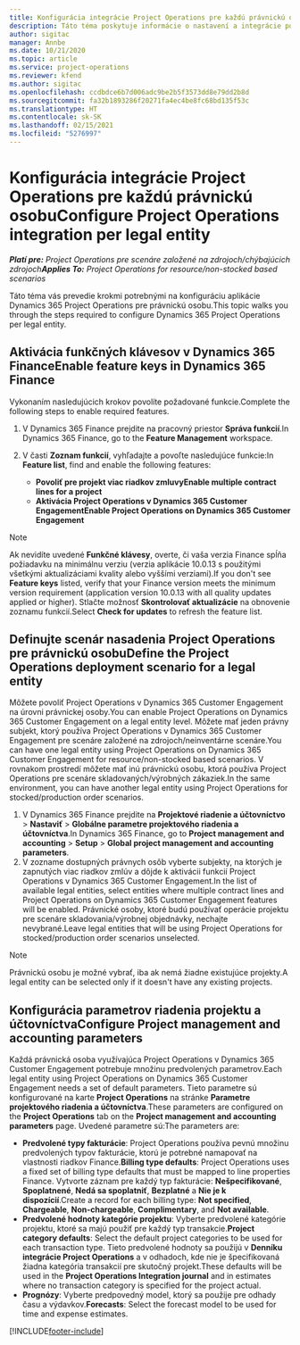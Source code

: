 ```yaml
---
title: Konfigurácia integrácie Project Operations pre každú právnickú osobu
description: Táto téma poskytuje informácie o nastavení a integrácie podľa právnickej osoby v Project Operations.
author: sigitac
manager: Annbe
ms.date: 10/21/2020
ms.topic: article
ms.service: project-operations
ms.reviewer: kfend
ms.author: sigitac
ms.openlocfilehash: ccdbdce6b7d006adc9be2b5f3573dd8e79dd2b8d
ms.sourcegitcommit: fa32b1893286f20271fa4ec4be8fc68bd135f53c
ms.translationtype: HT
ms.contentlocale: sk-SK
ms.lasthandoff: 02/15/2021
ms.locfileid: "5276997"
---
```

# <a name="configure-project-operations-integration-per-legal-entity"></a><span data-ttu-id="7a773-103">Konfigurácia integrácie Project Operations pre každú právnickú osobu</span><span class="sxs-lookup"><span data-stu-id="7a773-103">Configure Project Operations integration per legal entity</span></span> 

<span data-ttu-id="7a773-104">_**Platí pre:** Project Operations pre scenáre založené na zdrojoch/chýbajúcich zdrojoch_</span><span class="sxs-lookup"><span data-stu-id="7a773-104">_**Applies To:** Project Operations for resource/non-stocked based scenarios_</span></span>

<span data-ttu-id="7a773-105">Táto téma vás prevedie krokmi potrebnými na konfiguráciu aplikácie Dynamics 365 Project Operations pre právnickú osobu.</span><span class="sxs-lookup"><span data-stu-id="7a773-105">This topic walks you through the steps required to configure Dynamics 365 Project Operations per legal entity.</span></span>

## <a name="enable-feature-keys-in-dynamics-365-finance"></a><span data-ttu-id="7a773-106">Aktivácia funkčných klávesov v Dynamics 365 Finance</span><span class="sxs-lookup"><span data-stu-id="7a773-106">Enable feature keys in Dynamics 365 Finance</span></span>

<span data-ttu-id="7a773-107">Vykonaním nasledujúcich krokov povolíte požadované funkcie.</span><span class="sxs-lookup"><span data-stu-id="7a773-107">Complete the following steps to enable required features.</span></span>

1. <span data-ttu-id="7a773-108">V Dynamics 365 Finance prejdite na pracovný priestor **Správa funkcií**.</span><span class="sxs-lookup"><span data-stu-id="7a773-108">In Dynamics 365 Finance, go to the **Feature Management** workspace.</span></span>
2. <span data-ttu-id="7a773-109">V časti **Zoznam funkcií**, vyhľadajte a povoľte nasledujúce funkcie:</span><span class="sxs-lookup"><span data-stu-id="7a773-109">In **Feature list**, find and enable the following features:</span></span>
  
    - <span data-ttu-id="7a773-110">**Povoliť pre projekt viac riadkov zmluvy**</span><span class="sxs-lookup"><span data-stu-id="7a773-110">**Enable multiple contract lines for a project**</span></span>
    - <span data-ttu-id="7a773-111">**Aktivácia Project Operations v Dynamics 365 Customer Engagement**</span><span class="sxs-lookup"><span data-stu-id="7a773-111">**Enable Project Operations on Dynamics 365 Customer Engagement**</span></span>

> [!NOTE]
> <span data-ttu-id="7a773-112">Ak nevidíte uvedené **Funkčné klávesy**, overte, či vaša verzia Finance spĺňa požiadavku na minimálnu verziu (verzia aplikácie 10.0.13 s použitými všetkými aktualizáciami kvality alebo vyššími verziami).</span><span class="sxs-lookup"><span data-stu-id="7a773-112">If you don't see **Feature keys** listed, verify that your Finance version meets the minimum version requirement (application version 10.0.13 with all quality updates applied or higher).</span></span> <span data-ttu-id="7a773-113">Stlačte možnosť **Skontrolovať aktualizácie** na obnovenie zoznamu funkcií.</span><span class="sxs-lookup"><span data-stu-id="7a773-113">Select **Check for updates** to refresh the feature list.</span></span>

## <a name="define-the-project-operations-deployment-scenario-for-a-legal-entity"></a><span data-ttu-id="7a773-114">Definujte scenár nasadenia Project Operations pre právnickú osobu</span><span class="sxs-lookup"><span data-stu-id="7a773-114">Define the Project Operations deployment scenario for a legal entity</span></span>

<span data-ttu-id="7a773-115">Môžete povoliť Project Operations v Dynamics 365 Customer Engagement na úrovni právnickej osoby.</span><span class="sxs-lookup"><span data-stu-id="7a773-115">You can enable Project Operations on Dynamics 365 Customer Engagement on a legal entity level.</span></span> <span data-ttu-id="7a773-116">Môžete mať jeden právny subjekt, ktorý používa Project Operations v Dynamics 365 Customer Engagement pre scenáre založené na zdrojoch/neinventárne scenáre.</span><span class="sxs-lookup"><span data-stu-id="7a773-116">You can have one legal entity using Project Operations on Dynamics 365 Customer Engagement for resource/non-stocked based scenarios.</span></span> <span data-ttu-id="7a773-117">V rovnakom prostredí môžete mať inú právnickú osobu, ktorá používa Project Operations pre scenáre skladovaných/výrobných zákaziek.</span><span class="sxs-lookup"><span data-stu-id="7a773-117">In the same environment, you can have another legal entity using Project Operations for stocked/production order scenarios.</span></span>

1. <span data-ttu-id="7a773-118">V Dynamics 365 Finance prejdite na **Projektové riadenie a účtovníctvo** > **Nastaviť** > **Globálne parametre projektového riadenia a účtovníctva**.</span><span class="sxs-lookup"><span data-stu-id="7a773-118">In Dynamics 365 Finance, go to **Project management and accounting** > **Setup** > **Global project management and accounting parameters**.</span></span>
2. <span data-ttu-id="7a773-119">V zozname dostupných právnych osôb vyberte subjekty, na ktorých je zapnutých viac riadkov zmlúv a dôjde k aktivácii funkcií Project Operations v Dynamics 365 Customer Engagement.</span><span class="sxs-lookup"><span data-stu-id="7a773-119">In the list of available legal entities, select entities where multiple contract lines and Project Operations on Dynamics 365 Customer Engagement features will be enabled.</span></span> <span data-ttu-id="7a773-120">Právnické osoby, ktoré budú používať operácie projektu pre scenáre skladovania/výrobnej objednávky, nechajte nevybrané.</span><span class="sxs-lookup"><span data-stu-id="7a773-120">Leave legal entities that will be using Project Operations for stocked/production order scenarios unselected.</span></span>

> [!NOTE]
> <span data-ttu-id="7a773-121">Právnickú osobu je možné vybrať, iba ak nemá žiadne existujúce projekty.</span><span class="sxs-lookup"><span data-stu-id="7a773-121">A legal entity can be selected only if it doesn't have any existing projects.</span></span>

## <a name="configure-project-management-and-accounting-parameters"></a><span data-ttu-id="7a773-122">Konfigurácia parametrov riadenia projektu a účtovníctva</span><span class="sxs-lookup"><span data-stu-id="7a773-122">Configure Project management and accounting parameters</span></span>

<span data-ttu-id="7a773-123">Každá právnická osoba využívajúca Project Operations v Dynamics 365 Customer Engagement potrebuje množinu predvolených parametrov.</span><span class="sxs-lookup"><span data-stu-id="7a773-123">Each legal entity using Project Operations on Dynamics 365 Customer Engagement needs a set of default parameters.</span></span> <span data-ttu-id="7a773-124">Tieto parametre sú konfigurované na karte **Project Operations** na stránke **Parametre projektového riadenia a účtovníctva**.</span><span class="sxs-lookup"><span data-stu-id="7a773-124">These parameters are configured on the **Project Operations** tab on the **Project management and accounting parameters** page.</span></span> <span data-ttu-id="7a773-125">Uvedené parametre sú:</span><span class="sxs-lookup"><span data-stu-id="7a773-125">The parameters are:</span></span>

  - <span data-ttu-id="7a773-126">**Predvolené typy fakturácie**: Project Operations používa pevnú množinu predvolených typov fakturácie, ktorú je potrebné namapovať na vlastnosti riadkov Finance.</span><span class="sxs-lookup"><span data-stu-id="7a773-126">**Billing type defaults**: Project Operations uses a fixed set of billing type defaults that must be mapped to line properties Finance.</span></span> <span data-ttu-id="7a773-127">Vytvorte záznam pre každý typ fakturácie: **Nešpecifikované**, **Spoplatnené**, **Nedá sa spoplatniť**, **Bezplatné** a **Nie je k dispozícií**.</span><span class="sxs-lookup"><span data-stu-id="7a773-127">Create a record for each billing type: **Not specified**, **Chargeable**, **Non-chargeable**, **Complimentary**, and **Not available**.</span></span>
  - <span data-ttu-id="7a773-128">**Predvolené hodnoty kategórie projektu**: Vyberte predvolené kategórie projektu, ktoré sa majú použiť pre každý typ transakcie.</span><span class="sxs-lookup"><span data-stu-id="7a773-128">**Project category defaults**: Select the default project categories to be used for each transaction type.</span></span> <span data-ttu-id="7a773-129">Tieto predvolené hodnoty sa použijú v **Denníku integrácie Project Operations** a v odhadoch, kde nie je špecifikovaná žiadna kategória transakcií pre skutočný projekt.</span><span class="sxs-lookup"><span data-stu-id="7a773-129">These defaults will be used in the **Project Operations Integration journal** and in estimates where no transaction category is specified for the project actual.</span></span>
  - <span data-ttu-id="7a773-130">**Prognózy**: Vyberte predpovedný model, ktorý sa použije pre odhady času a výdavkov.</span><span class="sxs-lookup"><span data-stu-id="7a773-130">**Forecasts**: Select the forecast model to be used for time and expense estimates.</span></span>


[!INCLUDE[footer-include](../includes/footer-banner.md)]